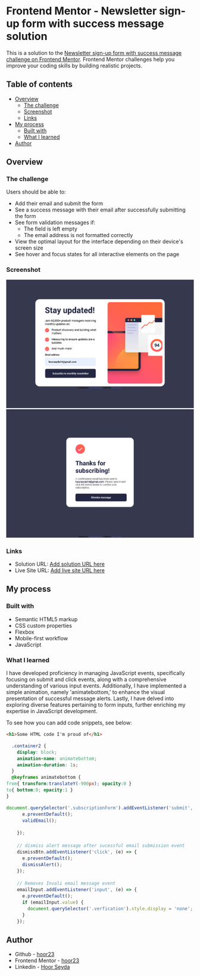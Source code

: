 # Frontend Mentor - Newsletter sign-up form with success message solution

This is a solution to the [Newsletter sign-up form with success message challenge on Frontend Mentor](https://www.frontendmentor.io/challenges/newsletter-signup-form-with-success-message-3FC1AZbNrv). Frontend Mentor challenges help you improve your coding skills by building realistic projects. 

## Table of contents

- [Overview](#overview)
  - [The challenge](#the-challenge)
  - [Screenshot](#screenshot)
  - [Links](#links)
- [My process](#my-process)
  - [Built with](#built-with)
  - [What I learned](#what-i-learned)
- [Author](#author)

## Overview

### The challenge

Users should be able to:

- Add their email and submit the form
- See a success message with their email after successfully submitting the form
- See form validation messages if:
  - The field is left empty
  - The email address is not formatted correctly
- View the optimal layout for the interface depending on their device's screen size
- See hover and focus states for all interactive elements on the page

### Screenshot

![](./assets/images/email%20submission%20form.png)
![](./assets/images/submissionAlert.png)

### Links

- Solution URL: [Add solution URL here](https://github.com/hoor23/newsletter-sign-up-with-success-message-main.git)
- Live Site URL: [Add live site URL here](https://hoor23.github.io/newsletter-sign-up-with-success-message-main/)

## My process

### Built with

- Semantic HTML5 markup
- CSS custom properties
- Flexbox
- Mobile-first workflow
- JavaScript

### What I learned

I have developed proficiency in managing JavaScript events, specifically focusing on submit and click events, along with a comprehensive understanding of various input events. Additionally, I have implemented a simple animation, namely 'animatebottom,' to enhance the visual presentation of successful message alerts. Lastly, I have delved into exploring diverse features pertaining to form inputs, further enriching my expertise in JavaScript development.

To see how you can add code snippets, see below:

```html
<h1>Some HTML code I'm proud of</h1>
```
```css
  .container2 {
    display: block;
    animation-name: animatebottom;  
    animation-duration: 1s;
  }
  @keyframes animatebottom { 
from{ transform:translateY(-900px); opacity:0 } 
to{ bottom:0; opacity:1 }
}
```
```js
document.querySelector('.subscriptionForm').addEventListener('submit', (e) => {
      e.preventDefault();
      validEmail();

    });
  
    // dismiss alert message after sucessful email submission event
    dismissBtn.addEventListener('click', (e) => {
      e.preventDefault();
      dismissAlert();
    });
   
    // Removes Invali email message event
    emailInput.addEventListener('input', (e) => {
      e.preventDefault();
      if (emailInput.value) {
        document.querySelector('.verfication').style.display = 'none';
      }
    });
```


## Author

- Github - [hoor23](https://github.com/hoor23)
- Frontend Mentor - [hoor23](https://www.frontendmentor.io/profile/hoor23)
- Linkedin - [Hoor Seyda](linkedin.com/in/hoor-seyda-901176222)

